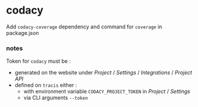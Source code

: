 # codacy

Add `codacy-coverage` dependency and command for `coverage` in package.json

### notes

Token for `codacy` must be :
*   generated on the website under *Project* / *Settings* / *Integrations* / *Project API*
*   defined on `tracis` either :
    *   with environment variable `CODACY_PROJECT_TOKEN` in *Project* / *Settings* 
    *   via CLI arguments `--token`

